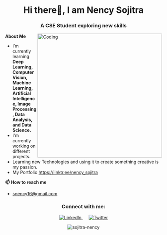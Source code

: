 <h1 align="center">Hi there👋, I am Nency Sojitra</h1>
<h3 align="center">A CSE Student exploring new skills</h3>
<img align="right" alt="Coding" width="400" src="https://giphy.com/gifs/artificial-intelligence-singularity-CVtNe84hhYF9u/fullscreen">


**About Me**
- I’m currently learning **Deep Learning, Computer Vision, Machine Learning, Artificial Intelligence, Image Processing, Data Analysis, and Data Science.**
- I'm currently working on different projects.
- Learning new Technologies and using it to create something creative is my passion.
- My Portfolio https://linktr.ee/nency_sojitra

**📫 How to reach me**
- snency16@gmail.com
  
<h3 align="center">Connect with me:</h3>
<p align="center">
  <a target="_blank" href="https://www.linkedin.com/in/sojitra-nency-3509bb220/">
    <img src="https://img.shields.io/badge/linkedin-%230077B5.svg?&style=for-the-badge&logo=linkedin&logoColor=white" alt="LinkedIn">
  </a>
  &nbsp;&nbsp;&nbsp;&nbsp;
  <a target="_blank" href="https://twitter.com/NencySojitra">
    <img src="https://img.shields.io/badge/twitter-%231DA1F2.svg?&style=for-the-badge&logo=twitter&logoColor=white" alt="Twitter">
  </a>
</p>
<p align="center">
  <img align="center" src="https://github-readme-stats.vercel.app/api?username=sojitra-nency&show_icons=true&hide_border=true&theme=radical" alt="sojitra-nency" />
</p>
